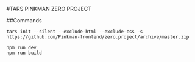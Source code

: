 #TARS PINKMAN ZERO PROJECT

##Commands
```
tars init --silent --exclude-html --exclude-css -s https://github.com/Pinkman-frontend/zero.project/archive/master.zip

npm run dev
npm run build
```
